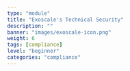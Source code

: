 ```yaml
---
type: "module"
title: "Exoscale's Technical Security"
description: ""
banner: "images/exoscale-icon.png"
weight: 6
tags: [compliance]
level: "beginner"
categories: "compliance"
---
```

